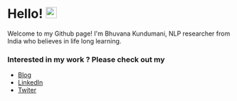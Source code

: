 
# Hello! <img src="https://media.giphy.com/media/hvRJCLFzcasrR4ia7z/giphy.gif" width="25px">

Welcome to my Github page! I'm Bhuvana Kundumani, NLP researcher from India who believes in life long learning. 

### Interested in my work ? Please check out my
* [Blog](https://bhuvana-kundumani.medium.com/)
* [LinkedIn](https://www.linkedin.com/in/bhuvanakundumani)
* [Twiter](https://twitter.com/KA_Bhuvana)